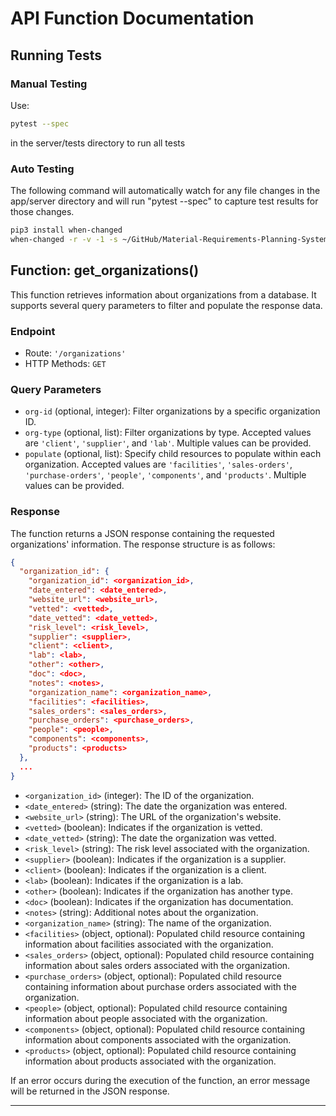 # API Function Documentation

## Running Tests

### Manual Testing
Use: 
```bash
pytest --spec
```
in the server/tests directory to run all tests

### Auto Testing
The following command will automatically watch for any file changes in the app/server directory and will run "pytest --spec" to capture test results for those changes.

```bash
pip3 install when-changed
when-changed -r -v -1 -s ~/GitHub/Material-Requirements-Planning-System/app/api pytest --spec ~/GitHub/Material-Requirements-Planning-System/app/api/tests
```

## Function: get_organizations()

This function retrieves information about organizations from a database. It supports several query parameters to filter and populate the response data.

### Endpoint

- Route: `'/organizations'`
- HTTP Methods: `GET`

### Query Parameters

- `org-id` (optional, integer): Filter organizations by a specific organization ID.
- `org-type` (optional, list): Filter organizations by type. Accepted values are `'client'`, `'supplier'`, and `'lab'`. Multiple values can be provided.
- `populate` (optional, list): Specify child resources to populate within each organization. Accepted values are `'facilities'`, `'sales-orders'`, `'purchase-orders'`, `'people'`, `'components'`, and `'products'`. Multiple values can be provided.

### Response

The function returns a JSON response containing the requested organizations' information. The response structure is as follows:

```json
{
  "organization_id": {
    "organization_id": <organization_id>,
    "date_entered": <date_entered>,
    "website_url": <website_url>,
    "vetted": <vetted>,
    "date_vetted": <date_vetted>,
    "risk_level": <risk_level>,
    "supplier": <supplier>,
    "client": <client>,
    "lab": <lab>,
    "other": <other>,
    "doc": <doc>,
    "notes": <notes>,
    "organization_name": <organization_name>,
    "facilities": <facilities>,
    "sales_orders": <sales_orders>,
    "purchase_orders": <purchase_orders>,
    "people": <people>,
    "components": <components>,
    "products": <products>
  },
  ...
}
```

- `<organization_id>` (integer): The ID of the organization.
- `<date_entered>` (string): The date the organization was entered.
- `<website_url>` (string): The URL of the organization's website.
- `<vetted>` (boolean): Indicates if the organization is vetted.
- `<date_vetted>` (string): The date the organization was vetted.
- `<risk_level>` (string): The risk level associated with the organization.
- `<supplier>` (boolean): Indicates if the organization is a supplier.
- `<client>` (boolean): Indicates if the organization is a client.
- `<lab>` (boolean): Indicates if the organization is a lab.
- `<other>` (boolean): Indicates if the organization has another type.
- `<doc>` (boolean): Indicates if the organization has documentation.
- `<notes>` (string): Additional notes about the organization.
- `<organization_name>` (string): The name of the organization.
- `<facilities>` (object, optional): Populated child resource containing information about facilities associated with the organization.
- `<sales_orders>` (object, optional): Populated child resource containing information about sales orders associated with the organization.
- `<purchase_orders>` (object, optional): Populated child resource containing information about purchase orders associated with the organization.
- `<people>` (object, optional): Populated child resource containing information about people associated with the organization.
- `<components>` (object, optional): Populated child resource containing information about components associated with the organization.
- `<products>` (object, optional): Populated child resource containing information about products associated with the organization.

If an error occurs during the execution of the function, an error message will be returned in the JSON response.

---


